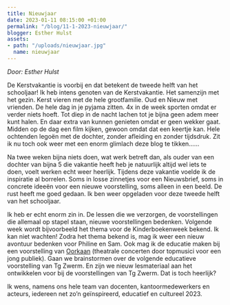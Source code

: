 ```yaml
---
title: Nieuwjaar
date: 2023-01-11 08:15:00 +01:00
permalink: "/blog/11-1-2023-nieuwjaar/"
blogger: Esther Hulst
assets:
- path: "/uploads/nieuwjaar.jpg"
  name: nieuwjaar
---
```


*Door: Esther Hulst*

De Kerstvakantie is voorbij en dat betekent de tweede helft van het schooljaar! Ik heb intens genoten van de Kerstvakantie. Het samenzijn met het gezin. Kerst vieren met de hele grootfamilie. Oud en Nieuw met vrienden. De hele dag in je pyjama zitten. 4x in de week sporten omdat er verder niets hoeft. Tot diep in de nacht lachen tot je bijna geen adem meer kunt halen. En daar extra van kunnen genieten omdat er geen wekker gaat. Midden op de dag een film kijken, gewoon omdat dat een keertje kan. Hele ochtenden legoën met de dochter, zonder afleiding en zonder tijdsdruk. 
Zit ik nu toch ook weer met een enorm glimlach deze blog te tikken…... 

Na twee weken bijna niets doen, wat werk betreft dan, als ouder van een dochter van bijna 5 die vakantie heeft heb je natuurlijk altijd wel iets te doen, voelt werken echt weer heerlijk. Tijdens deze vakantie voelde ik de inspiratie al borrelen. Soms in losse zinnetjes voor een Nieuwsbrief, soms in concrete ideeën voor een nieuwe voorstelling, soms alleen in een beeld. De rust heeft me goed gedaan. Ik ben weer opgeladen voor deze tweede helft van het schooljaar. 

Ik heb er echt enorm zin in. De lessen die we verzorgen, de voorstellingen die allemaal op stapel staan, nieuwe voorstellingen bedenken. Volgende week wordt bijvoorbeeld het thema voor de Kinderboekenweek bekend. Ik kan niet wachten! Zodra het thema bekend is, mag ik weer een nieuw avontuur bedenken voor Philine en Sam. Ook mag ik de educatie maken bij een voorstelling van [Oorkaan](https://oorkaan.nl/voorstellingen/gong-en-de-vier-neuzen/) (theatrale concerten door topmusici voor een jong publiek). Gaan we brainstormen over de volgende educatieve voorstelling van Tg Zwerm. En zijn we nieuw lesmateriaal aan het ontwikkelen voor bij de voorstellingen van Tg Zwerm. Dat is toch heerlijk? 

Ik wens, namens ons hele team van docenten, kantoormedewerkers en acteurs, iedereen net zo’n geïnspireerd, educatief en cultureel 2023. 